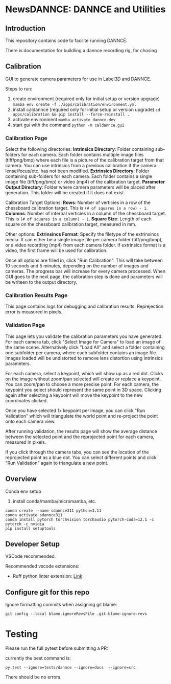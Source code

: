 # NewsDANNCE: DANNCE and Utilities

## Introduction
This repository contains code to facilite running DANNCE.

There is documentation for buildling a dannce recording rig, for chosing 

## Calibration

GUI to generate camera parameters for use in Label3D and DANNCE.

Steps to run:

1. create environment (required only for initial setup or version upgrade)
    `mamba env create -f ./apps/calibration/environment.yml`
2. install caldannce (required only for initial setup or version upgrade)
    `cd apps/calibration && pip install --force-reinstall .`
3. activate environment
    `mamba activate dannce-dev`
4. start gui with the command 
    `python -m caldannce.gui`

### Calibration Page

Select the following directories:
**Intrinsics Directory**: Folder containing sub-folders for each camera. Each folder contains multiple image files (tiff/png/bmp) where each file is a picture of the calibration target from that camera. You can use intrinsics from a previous calibration if the camera lense/focus/etc. has not been modified.
**Extrinsics Directory**: Folder containing sub-folders for each camera. Each folder contains a single image file (tiff/png/bmp) or video (mp4) of the calibration target.
**Parameter Output Directory**: Folder where camera parameters will be placed after generation. This folder will be created if it does not exist.

Calibration Target Options:
**Rows**: Number of verticies in a row of the chessboard calibration target. This is `(# of squares in a row) - 1`.
**Columns**: Number of internal verticies in a column of the chessboard target. This is `(# of squares in a column) - 1`.
**Square Size**: Length of each square on the chessboard calibration target, measured in mm.

Other options:
**Extrinsincs Format**: Specify the filetype of the extrinsincs media. It can either be a single image file per camera folder (tiff/png/bmp), or a video recording (mp4) from each camera folder. If extrinsics format is a video, the first frame will be used for calibration.

Once all options are filled in, click "Run Calibration". This will take between 10 seconds and 5 minutes, depending on the number of images and cameras. The progress bar will increase for every camera processed. When GUI goes to the next page, the calibration step is done and parameters will be writeen to the output directory.

### Calibration Results Page

This page contains logs for debugging and calibration results. Reprejection error is measured in pixels.

### Validation Page

This page lets you validate the calibration parameters you have generated. For each camera tab, click "Select Image for Camera" to load an image of the same scene. Alternatively click "Load All" and select a folder containing one subfolder per camera, where each subfolder contains an image file. Images loaded will be undistorted to remove lens distortion using intrinsics parameters.

For each camera, select a keypoint, which will show up as a red dot. Clicks on the image without zoom/pan selected will create or replace a keypoint. You can zoom/pan to choose a more precise point. For each camera, the keypoint you select should represent the same point in 3D space. Clicking again after selecting a keypoint will move the keypoint to the new coordinates clicked.

Once you have selected 1x keypoint per image, you can click "Run Validation" which will triangulate the world point and re-project the point onto each camera view. 

After running validation, the results page will show the average distance between the selected point and the reprojected point for each camera, measured in pixels.

If you click through the camera tabs, you can see the location of the reprojected point as a blue dot. You can select different points and click "Run Validation" again to triangulate a new point.


## Overview

Conda env setup

1. install conda/mamba/micromamba, etc.

```
conda create --name sdannce311 python=3.11
conda activate sdannce311
conda install pytorch torchvision torchaudio pytorch-cuda=12.1 -c pytorch -c nvidia
pip install setuptools

```

## Developer Setup

VSCode recommended.

Recommended vscode extensions:
* Ruff python linter extension: [Link](https://marketplace.visualstudio.com/items?itemName=charliermarsh.ruff)



## Configure git for this repo

Ignore formatting commits when assigning git blame:

`git config --local blame.ignoreRevsFile .git-blame-ignore-revs`

# Testing

Please run the full pytest before submitting a PR:

currently the best command is:

```
py.test --ignore=tests/dannce --ignore=docs  --ignore=src
```

There should be no errors.
